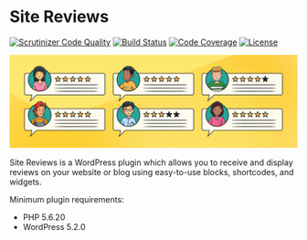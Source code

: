 # Site Reviews

[![Scrutinizer Code Quality](https://scrutinizer-ci.com/g/pryley/site-reviews/badges/quality-score.png?b=develop)](https://scrutinizer-ci.com/g/pryley/site-reviews/?branch=develop) [![Build Status](https://scrutinizer-ci.com/g/pryley/site-reviews/badges/build.png?b=develop)](https://scrutinizer-ci.com/g/pryley/site-reviews/build-status/develop) [![Code Coverage](https://scrutinizer-ci.com/g/pryley/site-reviews/badges/coverage.png?b=develop)](https://scrutinizer-ci.com/g/pryley/site-reviews/?branch=develop) [![License](https://img.shields.io/badge/license-GPLv3-brightgreen.svg)](https://github.com/pryley/site-reviews/blob/develop/LICENSE)

![Site Reviews banner](+/screenshots/banner-1544x500.png)

Site Reviews is a WordPress plugin which allows you to receive and display reviews on your website or blog using easy-to-use blocks, shortcodes, and widgets.

Minimum plugin requirements:

* PHP 5.6.20
* WordPress 5.2.0
